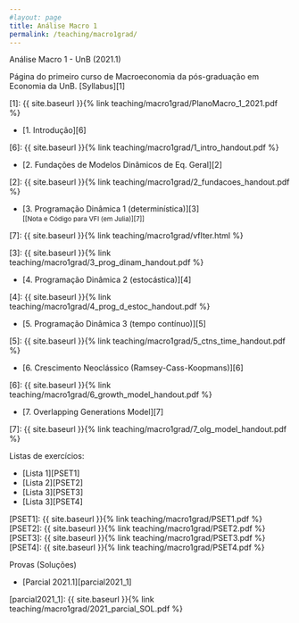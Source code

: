 ```yaml
---
#layout: page
title: Análise Macro 1
permalink: /teaching/macro1grad/
---
```


Análise Macro 1 - UnB (2021.1)

Página do primeiro curso de Macroeconomia da pós-graduação em Economia da UnB. [Syllabus][1]

[1]: {{ site.baseurl }}{% link teaching/macro1grad/PlanoMacro_1_2021.pdf %}

* [1. Introdução][6]

[6]: {{ site.baseurl }}{% link teaching/macro1grad/1_intro_handout.pdf %}

* [2. Fundações de Modelos Dinâmicos de Eq. Geral][2]

[2]: {{ site.baseurl }}{% link teaching/macro1grad/2_fundacoes_handout.pdf %}

* [3. Programação Dinâmica 1 (determinística)][3]<br/> 
<small>[[Nota e Código para VFI (em Julia)][7]] </small>

[7]: {{ site.baseurl }}{% link teaching/macro1grad/vfIter.html %}

[3]: {{ site.baseurl }}{% link teaching/macro1grad/3_prog_dinam_handout.pdf %}

* [4. Programação Dinâmica 2 (estocástica)][4]

[4]: {{ site.baseurl }}{% link teaching/macro1grad/4_prog_d_estoc_handout.pdf %}

* [5. Programação Dinâmica 3 (tempo contínuo)][5]

[5]: {{ site.baseurl }}{% link teaching/macro1grad/5_ctns_time_handout.pdf %}

* [6. Crescimento Neoclássico (Ramsey-Cass-Koopmans)][6]

[6]: {{ site.baseurl }}{% link teaching/macro1grad/6_growth_model_handout.pdf %}

* [7. Overlapping Generations Model][7]

[7]: {{ site.baseurl }}{% link teaching/macro1grad/7_olg_model_handout.pdf %}


Listas de exercícios:

* [Lista 1][PSET1]
* [Lista 2][PSET2]
* [Lista 3][PSET3]
* [Lista 3][PSET4]


[PSET1]: {{ site.baseurl }}{% link teaching/macro1grad/PSET1.pdf %}
[PSET2]: {{ site.baseurl }}{% link teaching/macro1grad/PSET2.pdf %}
[PSET3]: {{ site.baseurl }}{% link teaching/macro1grad/PSET3.pdf %}
[PSET4]: {{ site.baseurl }}{% link teaching/macro1grad/PSET4.pdf %}


Provas (Soluções)

* [Parcial 2021.1][parcial2021_1]

[parcial2021_1]: {{ site.baseurl }}{% link teaching/macro1grad/2021_parcial_SOL.pdf %}
